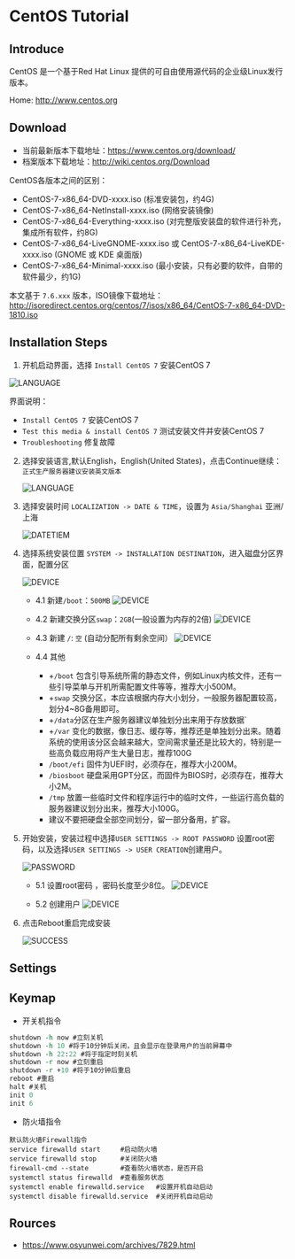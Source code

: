 # CentOS  Tutorial

## Introduce
CentOS 是一个基于Red Hat Linux 提供的可自由使用源代码的企业级Linux发行版本。

Home: http://www.centos.org
## Download
- 当前最新版本下载地址：https://www.centos.org/download/
- 档案版本下载地址：http://wiki.centos.org/Download

CentOS各版本之间的区别：
- CentOS-7-x86_64-DVD-xxxx.iso (标准安装包，约4G)
- CentOS-7-x86_64-NetInstall-xxxx.iso (网络安装镜像)
- CentOS-7-x86_64-Everything-xxxx.iso (对完整版安装盘的软件进行补充，集成所有软件，约8G)
- CentOS-7-x86_64-LiveGNOME-xxxx.iso 或 CentOS-7-x86_64-LiveKDE-xxxx.iso (GNOME 或 KDE 桌面版)
- CentOS-7-x86_64-Minimal-xxxx.iso (最小安装，只有必要的软件，自带的软件最少，约1G)

本文基于 `7.6.xxx` 版本，ISO镜像下载地址：http://isoredirect.centos.org/centos/7/isos/x86_64/CentOS-7-x86_64-DVD-1810.iso
## Installation Steps
1. 开机启动界面，选择 `Install CentOS 7` 安装CentOS 7
  
  ![LANGUAGE](image/CentOS-1.png)
 
界面说明：
 - `Install CentOS 7` 安装CentOS 7
 - `Test this media & install CentOS 7` 测试安装文件并安装CentOS 7
 - `Troubleshooting` 修复故障
 
2. 选择安装语言,默认English，English(United States)，点击Continue继续： `正式生产服务器建议安装英文版本`

   ![LANGUAGE](image/CentOS-2.png)

3. 选择安装时间 `LOCALIZATION -> DATE & TIME`，设置为 `Asia/Shanghai` 亚洲/上海

   ![DATETIEM](image/CentOS-3.png)

4. 选择系统安装位置 `SYSTEM -> INSTALLATION DESTINATION`，进入磁盘分区界面，配置分区

   ![DEVICE](image/CentOS-4.png)
    
   - 4.1 新建`/boot`：`500MB`
   ![DEVICE](image/CentOS-4.1.png)
    
   - 4.2 新建交换分区`swap`：`2GB`(一般设置为内存的2倍)
   ![DEVICE](image/CentOS-4.2.png)
    
   - 4.3 新建 `/`: `空` (自动分配所有剩余空间）
   ![DEVICE](image/CentOS-4.3.png)
   
   - 4.4 其他
        - +`/boot` 包含引导系统所需的静态文件，例如Linux内核文件，还有一些引导菜单与开机所需配置文件等等，推荐大小500M。
        - +`swap` 交换分区，本应该根据内存大小划分，一般服务器配置较高，划分4~8G备用即可。
        - +`/data`分区在生产服务器建议单独划分出来用于存放数据` 
        - +`/var` 变化的数据，像日志、缓存等，推荐还是单独划分出来。随着系统的使用该分区会越来越大，空间需求量还是比较大的，特别是一些高负载应用将产生大量日志，推荐100G
        - `/boot/efi` 固件为UEFI时，必须存在，推荐大小200M。
        - `/biosboot` 硬盘采用GPT分区，而固件为BIOS时，必须存在，推荐大小2M。 
        - `/tmp` 放置一些临时文件和程序运行中的临时文件，一些运行高负载的服务器建议划分出来，推荐大小100G。
        - 建议不要把硬盘全部空间划分，留一部分备用，扩容。

5. 开始安装，安装过程中选择`USER SETTINGS -> ROOT PASSWORD` 设置root密码，以及选择`USER SETTINGS -> USER CREATION`创建用户。
  
   ![PASSWORD](image/CentOS-6.png)

   - 5.1 设置root密码 ，密码长度至少8位。
   ![DEVICE](image/CentOS-6.1.png)
   
   - 5.2 创建用户
   ![DEVICE](image/CentOS-6.2.png)

6. 点击Reboot重启完成安装

   ![SUCCESS](image/CentOS-7.png)

## Settings

## Keymap
- 开关机指令
```tcl
shutdown -h now #立刻关机
shutdown -h 10 #将于10分钟后关闭，且会显示在登录用户的当前屏幕中
shutdown -h 22:22 #将于指定时刻关机
shutdown -r now #立刻重启
shutdown -r +10 #将于10分钟后重启
reboot #重启
halt #关机
init 0
init 6
```
- 防火墙指令
```
默认防火墙Firewall指令
service firewalld start     #启动防火墙
service firewalld stop      #关闭防火墙
firewall-cmd --state        #查看防火墙状态，是否开启
systemctl status firewalld  #查看服务状态
systemctl enable firewalld.service   #设置开机自动启动
systemctl disable firewalld.service  #关闭开机自动启动

```
## Rources
+ https://www.osyunwei.com/archives/7829.html

